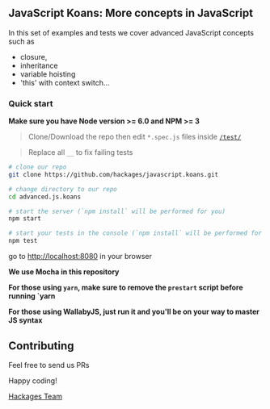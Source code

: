 ## JavaScript Koans: More concepts in JavaScript

In this set of examples and tests we cover advanced JavaScript concepts such as 
 - closure,
 - inheritance
 - variable hoisting
 - 'this' with context switch...

### Quick start
**Make sure you have Node version >= 6.0 and NPM >= 3**

> Clone/Download the repo then edit `*.spec.js` files inside [`/test/`](/test/)

> Replace all `__` to fix failing tests

```bash
# clone our repo
git clone https://github.com/hackages/javascript.koans.git

# change directory to our repo
cd advanced.js.koans

# start the server (`npm install` will be performed for you)
npm start

# start your tests in the console (`npm install` will be performed for you)
npm test

```
go to [http://localhost:8080](http://localhost:8080) in your browser

**We use Mocha in this repository**

**For those using `yarn`, make sure to remove the `prestart` script before running `yarn**

**For those using **WallabyJS**, just run it and you'll be on your way to master JS syntax**


## Contributing

Feel free to send us PRs

Happy coding!

[Hackages Team](http://hackages.io)
